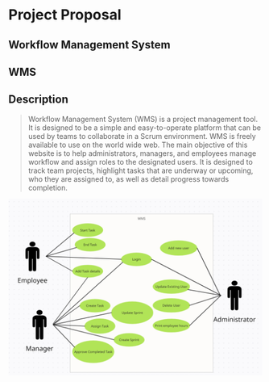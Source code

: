 # Project Proposal

## Workflow Management System

## WMS

## Description 

>Workflow Management System (WMS) is a project management tool. It is designed to
>be a simple and easy-to-operate platform that can be used by teams to collaborate in a
>Scrum environment. WMS is freely available to use on the world wide web. The
>main objective of this website is to help administrators, managers, and employees
>manage workflow and assign roles to the designated users.
> It is designed to track team projects, highlight tasks that are underway or
upcoming, who they are assigned to, as well as detail progress towards completion.


![Use-Case Diagram](https://raw.githubusercontent.com/sunnyntini/csc340-sp23-project-sample/main/Use-Case.PNG)
